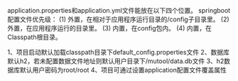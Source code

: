 application.properties和application.yml文件能放在以下四个位置。
springboot配置文件优先级：
(1) 外置，在相对于应用程序运行目录的/config子目录里。
(2) 外置，在应用程序运行的目录里。
(3) 内置，在config包内。
(4) 内置，在Classpath根目录。

1、项目启动默认加载classpath目录下default_config.properties文件
2、数据库默认h2，若未配置数据文件地址则默认用户目录下/mutool/data.db文件
3、h2数据库默认用户密码为root/root
4、项目可通过设置application配置文件覆盖属性
